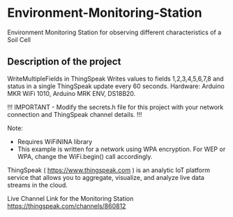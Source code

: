 # Environment-Monitoring-Station
Environment Monitoring Station for observing different characteristics of a Soil Cell

## Description of the project
WriteMultipleFields in ThingSpeak
Writes values to fields 1,2,3,4,5,6,7,8 and status in a single ThingSpeak update every 60 seconds.
Hardware: Arduino MKR WiFi 1010, Arduino MRK ENV, DS18B20.   
  
!!! IMPORTANT - Modify the secrets.h file for this project with your network connection and ThingSpeak channel details. !!!
  
Note:
- Requires WiFiNINA library
- This example is written for a network using WPA encryption. For WEP or WPA, change the WiFi.begin() call accordingly.
  
ThingSpeak ( https://www.thingspeak.com ) is an analytic IoT platform service that allows you to aggregate, visualize, and 
analyze live data streams in the cloud.

Live Channel Link for the Monitoring Station https://thingspeak.com/channels/860812 
